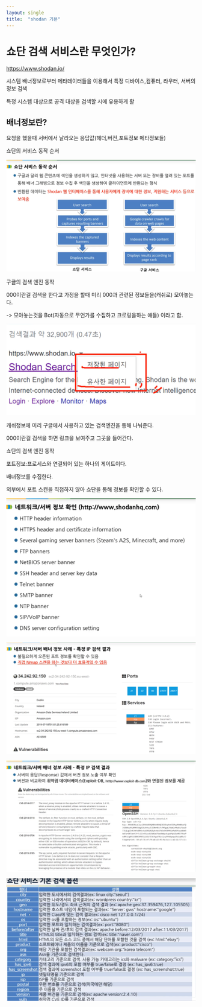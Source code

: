 ```yaml
---
layout: single
title:  "shodan 기본" 
---
```


# 쇼단 검색 서비스란 무엇인가?

https://www.shodan.io/

시스템 배너정보로부터 메타데이터들을 이용해서 특정 디바이스,컴퓨터, 라우터, 서버의 정보 검색

특정 시스템 대상으로 공격 대상을 검색할 시에 유용하게 활

## 배너정보란?

요청을 했을때 서버에서 날라오는 응답값(헤더,버전,포트정보 메타정보들) 

쇼단의 서비스 동작 순서

![](../images/2024-04-18-shodan-basic/2024-04-18-14-37-04-image.png)

구글의 검색 엔진 동작

000이란걸 검색을 한다고 가정을 할때 미리 000과 관련된 정보들을(캐쉬로) 모아놓는다.

-> 모아놓는것을 Bot(자동으로 무언가를 수집하고 크로링을하는 애들) 이라고 함.  

 ![](../images/2024-04-18-shodan-basic/2024-04-18-14-41-58-image.png)

캐쉬정보에 미리 구글에서 사용하고 있는 검색엔진을 통해 나눠준다. 

000이란걸 검색을 하면 링크을 보여주고 그곳을 들어간다. 

쇼단의 검색 엔진 동작

포트정보:프로세스와 연결되어 있는 하나의 게이트이다.

배너정보를 수집한다. 

외부에서 포트 스캔을 직접하지 않아 쇼단을 통해 정보를 확인할 수 있다. 

![](../images/2024-04-18-shodan-basic/2024-04-18-14-51-57-image.png)

![](../images/2024-04-18-shodan-basic/2024-04-18-14-53-51-image.png)

![](../images/2024-04-18-shodan-basic/2024-04-18-14-56-02-image.png)

![](../images/2024-04-18-shodan-basic/2024-04-18-15-04-04-image.png)
